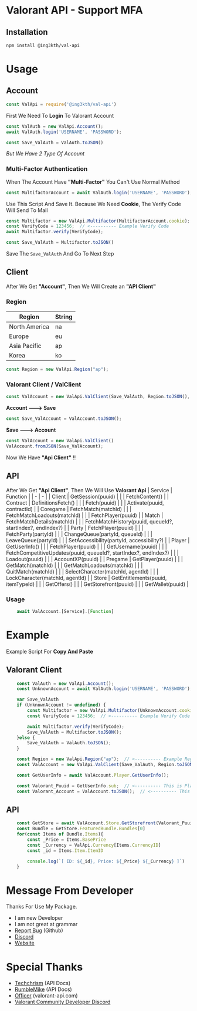 # **Valorant API - Support MFA**

## Installation

```bash
npm install @ing3kth/val-api
```

# Usage
## Account

```javascript
const ValApi = require('@ing3kth/val-api')
```

First We Need To **Login** To Valorant Account

```javascript
const ValAuth = new ValApi.Account();
await ValAuth.login('USERNAME', 'PASSWORD');

const Save_ValAuth = ValAuth.toJSON()
```

*But We Have 2 Type Of Account*
### Multi-Factor Authentication
When The Account Have **"Multi-Factor"** You Can't Use Normal Method
```javascript
const MultifactorAccount = await ValAuth.login('USERNAME', 'PASSWORD');
```
Use This Script And Save It. Because We Need **Cookie**,
The Verify Code Will Send To Mail
```javascript
const Multifactor = new ValApi.Multifactor(MultifactorAccount.cookie);
const VerifyCode = 123456;  // <---------- Example Verify Code
await Multifactor.verify(VerifyCode);

const Save_ValAuth = Multifactor.toJSON()
```
Save The `Save_ValAuth` And Go To Next Step
## Client
After We Get **"Account"**, Then We Will Create an **"API Client"**
### Region
 
| Region | String |
| - | - |
| North America | na |
| Europe | eu |
| Asia Pacific | ap |
| Korea | ko |

```javascript
const Region = new ValApi.Region("ap");
```
### Valorant Client / ValClient
```javascript
const ValAccount = new ValApi.ValClient(Save_ValAuth, Region.toJSON(), 'release-04.03-shipping-6-671292');  // <---------- Example Client Version
```
**Account  --->  Save**
```javascript
const Save_ValAccount = ValAccount.toJSON();
```
**Save  --->  Account**
```javascript
const ValAccount = new ValApi.ValClient()
ValAccount.fromJSON(Save_ValAccount);
```
Now We Have **"Api Client"** !!
## API
After We Get **"Api Client"**, Then We Will Use **Valorant Api**
| Service | Function |
| - | - |
| Client | GetSession(puuid) |
|  | FetchContent() |
| Contract | DefinitionsFetch() |
|  | Fetch(puuid) |
|  | Activate(puuid, contractId) |
| Coregame | FetchMatch(matchId) |
|  | FetchMatchLoadouts(matchId) |
|  | FetchPlayer(puuid) |
| Match | FetchMatchDetails(matchId) |
|  | FetchMatchHistory(puuid, queueId?, startIndex?, endIndex?) |
| Party | FetchPlayer(puuid) |
|  | FetchParty(partyId) |
|  | ChangeQueue(partyId, queueId) |
|  | LeaveQueue(partyId) |
|  | SetAccessibility(partyId, accessibility?) |
| Player | GetUserInfo() |
|  | FetchPlayer(puuid) |
|  | GetUsername(puuid) |
|  | FetchCompetitiveUpdates(puuid, queueId?, startIndex?, endIndex?) |
|  | Loadout(puuid) |
|  | AccountXP(puuid) |
| Pregame | GetPlayer(puuid) |
|  | GetMatch(matchId) |
|  | GetMatchLoadouts(matchId) |
|  | QuitMatch(matchId) |
|  | SelectCharacter(matchId, agentId) |
|  | LockCharacter(matchId, agentId) |
| Store | GetEntitlements(puuid, itemTypeId) |
|  | GetOffers() |
|  | GetStorefront(puuid) |
|  | GetWallet(puuid) |


### Usage
```javascript
    await ValAccount.[Service].[Function]
```

# Example
Example Script For **Copy And Paste**
## Valorant Client
```javascript
    const ValAuth = new ValApi.Account();
    const UnknownAccount = await ValAuth.login('USERNAME', 'PASSWORD');

    var Save_ValAuth
    if (UnknownAccount != undefined) {
        const Multifactor = new ValApi.Multifactor(UnknownAccount.cookie);
        const VerifyCode = 123456;  // <---------- Example Verify Code

        await Multifactor.verify(VerifyCode);
        Save_ValAuth = Multifactor.toJSON();
    }else {
        Save_ValAuth = ValAuth.toJSON();
    }

    const Region = new ValApi.Region("ap");  // <---------- Example Region
    const ValAccount = new ValApi.ValClient(Save_ValAuth, Region.toJSON(), 'release-04.03-shipping-6-671292');  // <---------- Example Client Version

    const GetUserInfo = await ValAccount.Player.GetUserInfo();

    const Valorant_Puuid = GetUserInfo.sub;  // <---------- This is Player UUID
    const Valorant_Account = ValAccount.toJSON();  // <---------- This is Valorant Account
```
## API
```javascript
    const GetStore = await ValAccount.Store.GetStorefront(Valorant_Puuid);
    const Bundle = GetStore.FeaturedBundle.Bundles[0]
    for(const Items of Bundle.Items){
        const _Price = Items.BasePrice
        const _Currency = ValApi.Currency[Items.CurrencyID]
        const _id = Items.Item.ItemID

        console.log(`[ ID: ${_id}, Price: ${_Price} ${_Currency} ]`)
    }
```
# Message From Developer

Thanks For Use My Package.

- I am new Developer
- I am not great at grammar
- [Report Bug](https://github.com/KTNG-3/val-api/issues) (Github)
- [Discord](https://discord.gg/pbyWbUYjyt)
- [Website](https://ingkth.wordpress.com/)

# Special Thanks

- [Techchrism](https://github.com/techchrism/valorant-api-docs) (API Docs)
- [RumbleMike](https://github.com/RumbleMike/ValorantClientAPI) (API Docs)
- [Officer](https://valorant-api.com/) (valorant-api.com)
- [Valorant Community Developer Discord](https://discord.gg/sCgvpXJfEE)